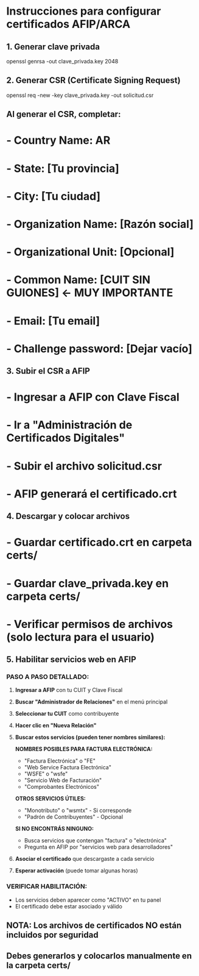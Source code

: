 # Instrucciones para configurar certificados AFIP/ARCA

## 1. Generar clave privada
openssl genrsa -out clave_privada.key 2048

## 2. Generar CSR (Certificate Signing Request)
openssl req -new -key clave_privada.key -out solicitud.csr

## Al generar el CSR, completar:
# - Country Name: AR
# - State: [Tu provincia]
# - City: [Tu ciudad]  
# - Organization Name: [Razón social]
# - Organizational Unit: [Opcional]
# - Common Name: [CUIT SIN GUIONES] ← MUY IMPORTANTE
# - Email: [Tu email]
# - Challenge password: [Dejar vacío]

## 3. Subir el CSR a AFIP
# - Ingresar a AFIP con Clave Fiscal
# - Ir a "Administración de Certificados Digitales"
# - Subir el archivo solicitud.csr
# - AFIP generará el certificado.crt

## 4. Descargar y colocar archivos
# - Guardar certificado.crt en carpeta certs/
# - Guardar clave_privada.key en carpeta certs/
# - Verificar permisos de archivos (solo lectura para el usuario)

## 5. Habilitar servicios web en AFIP
### PASO A PASO DETALLADO:
1. **Ingresar a AFIP** con tu CUIT y Clave Fiscal
2. **Buscar "Administrador de Relaciones"** en el menú principal
3. **Seleccionar tu CUIT** como contribuyente
4. **Hacer clic en "Nueva Relación"**
5. **Buscar estos servicios (pueden tener nombres similares):**
   
   **NOMBRES POSIBLES PARA FACTURA ELECTRÓNICA:**
   - "Factura Electrónica" o "FE"
   - "Web Service Factura Electrónica" 
   - "WSFE" o "wsfe"
   - "Servicio Web de Facturación"
   - "Comprobantes Electrónicos"
   
   **OTROS SERVICIOS ÚTILES:**
   - "Monotributo" o "wsmtx" - Si corresponde
   - "Padrón de Contribuyentes" - Opcional
   
   **SI NO ENCONTRÁS NINGUNO:**
   - Busca servicios que contengan "factura" o "electrónica"
   - Pregunta en AFIP por "servicios web para desarrolladores"
6. **Asociar el certificado** que descargaste a cada servicio
7. **Esperar activación** (puede tomar algunas horas)

### VERIFICAR HABILITACIÓN:
- Los servicios deben aparecer como "ACTIVO" en tu panel
- El certificado debe estar asociado y válido

## NOTA: Los archivos de certificados NO están incluidos por seguridad
## Debes generarlos y colocarlos manualmente en la carpeta certs/